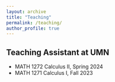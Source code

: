 ```yaml
---
layout: archive
title: "Teaching"
permalink: /teaching/
author_profile: true
---
```


## Teaching Assistant at UMN
- MATH 1272 Calculus II, Spring 2024
- MATH 1271 Calculus I, Fall 2023
